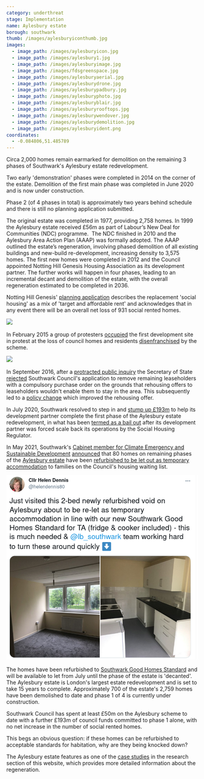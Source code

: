 ```yaml
---
category: underthreat
stage: Implementation 
name: Aylesbury estate 
borough: southwark
thumb: /images/aylesburyiconthumb.jpg
images:
  - image_path: /images/aylesburyicon.jpg
  - image_path: /images/aylesbury1.jpg
  - image_path: /images/aylesburyimage.jpg
  - image_path: /images/fdsgreenspace.jpg
  - image_path: /images/aylesburyaerial.jpg
  - image_path: /images/aylesburydrone.jpg
  - image_path: /images/aylesburypadbury.jpg
  - image_path: /images/aylesburyphoto.jpg
  - image_path: /images/aylesburyblair.jpg
  - image_path: /images/aylesburyrooftops.jpg
  - image_path: /images/aylesburywendover.jpg
  - image_path: /images/aylesburydemolition.jpg
  - image_path: /images/aylesburyident.png
coordinates: 
  - -0.084806,51.485789
---
```

Circa 2,000 homes remain earmarked for demolition on the remaining 3 phases of Southwark's Aylesbury estate redevelopment.

Two early 'demonstration' phases were completed in 2014 on the corner of the estate. Demolition of the first main phase was completed in June 2020 and is now under construction.

Phase 2 (of 4 phases in total) is approximately two years behind schedule and there is still no planning application submitted. 

The original estate was completed in 1977, providing 2,758 homes. In 1999 the Aylesbury estate received £56m as part of Labour’s New Deal for Communities (NDC) programme. 
The NDC finished in 2010 and the  Aylesbury Area Action Plan (AAAP) was formally adopted. The AAAP outlined the estate’s regeneration, involving phased demolition of all existing buildings and new-build re-development, increasing density to 3,575 homes. The first new homes were completed in 2012 and the Council appointed Notting Hill Genesis Housing Association as its development partner. The further works will happen in four phases, leading to an incremental decant and demolition of the estate, with the overall regeneration estimated to be completed in 2036.

Notting Hill Genesis' [planning application](http://planbuild.southwark.gov.uk/documents/?GetDocument=%7b%7b%7b!clWxEC35adJ29O7pMe62Bg%3d%3d!%7d%7d%7d) describes the replacement 'social housing' as a mix of 'target and affordable rent' and acknowledges that in any event there will be an overall net loss of 931 social rented homes.

<img src="https://35percent.org/img/gnhah.png" class="img-fluid rounded img-thumbnail">

In February 2015 a group of protesters [occupied](https://www.theguardian.com/society/2015/feb/18/six-arrested-as-police-help-in-evictions-from-london-estate) the first development site in protest at the loss of council homes and residents [disenfranchised](/images/SNWolverton.pdf) by the scheme. 

<img src="https://35percent.org/img/alag.png" class="img-fluid rounded img-thumbnail">

In September 2016, after a [protracted public inquiry](http://35percent.org/2016-09-18-aylesbury-compulsory-purchase-order-rejected/) the Secretary of State [rejected](https://www.theguardian.com/society/2016/sep/16/government-blocks-controversial-plan-to-force-out-housing-estate-residents) Southwark Council's application to remove remaining leaseholders with a compulsory purchase order on the grounds that rehousing offers to leaseholders wouldn't enable them to stay in the area. This subsequently led to a [policy change](/images/SN19April2018.pdf) which improved the rehousing offer.

In July 2020, Southwark resolved to step in and [stump up £193m](http://35percent.org/2020-07-12-aylesbury-estate-fds-variation/) to help its development partner complete the first phase of the Aylesbury estate redevelopment, in what has been [termed as a bail out](https://www.southwarknews.co.uk/news/housing-chief-denies-aylesbury-estate-deal-is-bail-out-for-notting-hill-genesis/) after its development partner was forced scale back its operations by the Social Housing Regulator.

In May 2021, Southwark's [Cabinet member for Climate Emergency and Sustainable Development](https://www.southwark.gov.uk/council-and-democracy/councillors-and-mps/leader-of-the-council-and-cabinet-members?chapter=6) [announced](https://twitter.com/helendennis80/status/1395336950962327552) that 80 homes on remaining phases of the [Aylesbury estate](https://www.estatewatch.london/estates/southwark/aylesbury/) have been [refurbished to be let out as temporary accommodation](https://www.southwark.gov.uk/news/2021/may/southwark-council-to-provide-temporary-housing-for-80-homeless-people-on-aylesbury-estate-while-581-council-homes-are-being-built) to families on the Council's housing waiting list.

<img src="/images/hdtweet.png" class="img-fluid rounded img-thumbnail">

The homes have been refurbished to [Southwark Good Homes Standard](https://www.southwark.gov.uk/news/2021/mar/new-southwark-council-good-homes-standard-for-temporary-accommodation) and will be available to let from July until the phase of the estate is 'decanted'. The Aylesbury estate is London's largest estate redevelopment and is set to take 15 years to complete. Approximately 700 of the estate's 2,759 homes have been demolished to date and phase 1 of 4 is currently under construction.

Southwark Council has spent at least £50m on the Aylesbury scheme to date with a further £193m of council funds committed to phase 1 alone, with no net increase in the number of social rented homes.

This begs an obvious question: if these homes can be refurbished to acceptable standards for habitation, why are they being knocked down?

The Aylesbury estate features as one of the [case studies](/casestudies/aylesbury) in the research section of this website, which provides more detailed information about the regeneration.
